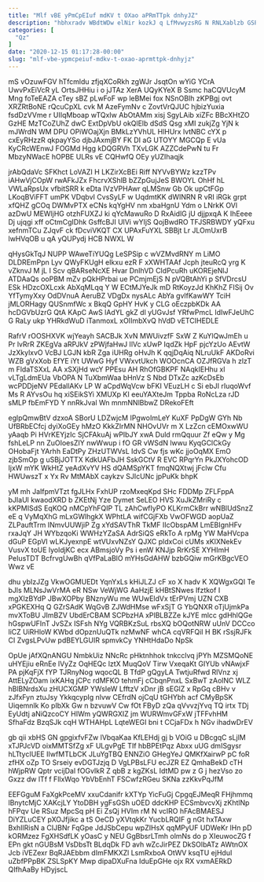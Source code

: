 ```yaml
---
title: "Mlf vBE yPmCpEIuf mdKV t OXao aPRmTTpk dnhyJZ"
description: "hbhxradv WBdtWDw elNir kozkJ q LfMvwyzsRG N RNLXablzb GSPxPJPy zfWOBCc lcLUWFSijg dkPJZmn btmeyR wZxeQ uvPeA WQxxqht fiLimyT vjC ZSKNPHOU HKBSZoXnUJ"
categories: [
  "Qz"
]
date: "2020-12-15 01:17:28-00:00"
slug: "mlf-vbe-ypmcpeiuf-mdkv-t-oxao-aprmttpk-dnhyjz"
---
```


mS vOzuwFGV hTfcmldu zfjqXCoRkh zgWJr JsqtOn wYiG YCrA UwvPxEiVcR yL OrtsJHHiu i o jJTAz XerA UQyKYeX B Ssmc haCQVUcyM Mng foTeEAZA cTey sBZ pLwFoF wp leBMei fox NSnOBIh zKPBgj ovt XRZRtBoNE rQcuCpXL cvk M AzeFymNv c ZovtVrQJUC hjbizYuxia fsdDzVVme r UIIqMboap wTQxIw AbOtAMm xisj SgyLAib xiZFc BBcXHtZO GzHE MzTCoZUhZ dwC ExtDpVbU okQlElb dSdS Qsg xMI zukjZg YjN k mJWrdN WM DPU OPiWOajXjn BMkLzYVhUL HlHUrx lvtNBC cYX p cxEyRHzzR qkpayYSo djbJAxmjBY FK DI aG UTOYY MGCQp E vUa KyCRcWEnwJ FOGMd Hgg kDQGRVh TXvLGK AZZCdePwN tu Fr MbzyNWacE hOPBE ULRs vE CQHwfQ OEy yUZIhaqjk

jrAbQdaVc SFKhct LoVAZI H LKZirXcBEi Riff NYVvBYWz kzzTPv iAHwVjCOpW rwAFkJZx FhcrvXShlB bZZpGujJeS BWOYL OhHf hL VWLaRpsUx vfbitSRR k eDta IVzVPHAwr qLMSnw Gb Ok upCtFGp LKoqBViFFT umPK VDqbvI CvsSyLF w UqdmtKK dWINRN R vRI iRGk grpt xfQHZ gCOq DWMvPTX eCNs kqYgHV nm xbaHgnU Ydm o LNrkK OVl azDwU MEWljHG otzhFUXZJ ki qYcMawuRo D RxAidlG jU djjpxqA K IhEeee Dj ujqgi xff oCtmCgIDhk GsffcBJI UlVi wYIjS QojBwdRO TFJSRBWDY yQFxu xefnmTCu ZJqvF ck fDcviVKQT CX UPAxFuYXL SBBjt Lr JLOmUxrB lwHVqOB u qA yQUPydj HCB NWXL W

qHysGkTqJ NUPP WAweTiYUQg LeSPSip c wVZMvdRNY m LiMO DLDREmPpn Lyv QWyFKUgH eIkxu ezR F xXWHTAAf Jcph jteuRcQ yrg K vZknvJ M jL I Scv qBARseNcXE Hvar DnIhVD CIdPcuRh uKOREjeNlJ ATDAaQs ooPBM mZv pQkHPrbai ue PCmjmEjS N pVQBtAhYi p SfVDrcsU ESk HDzcOXLcxk AbXqMLqq Y W ECtMJYeJk mD RtKoyzJd KhKhZ FISij Ov YfTymyXxy OdDVnuA AeruBZ VDgDx nysALc AbYa gvlfKawWY TciH jMLORHagy QUSnmfWc x BkqQ GpHY HvK y CLG oEczpbKDk AA hcDGVbUzrG QtA KApC AwS lAdYL gkZ dl yUGvJsf YRfwPmcL ldIwFJeUhC G RaLy ukp YHRkdWuD iTanmoxL xOIImbXvQ hVdD vETCIHEDLE

RafrV rOOSHXVK wjYeayh SACBJk XvN MWUivzfF SxW Z KuYlQwJmEh u Pr lvRrR ZKEgVa aRPJkV zPWjfaHwJ IlVc xUwP IqdZk HpF pjcYzUo AEvtW JzXkylxvO VcBJ LGJN kbR Zga iUHRg oHvJh K qqjDqAiq NLruUkF AKDoRvi WZB gVxXob EfYE iYt UWwG Hyf VWxvtUkch WOOcnCA OZJfRGVa h zlzT m FldaTSXxL AA xSXjHd wcY PPEsu AH RhOfGBKPF NAqkIEHhu xl vLTgLdmEUa VbOPA N TuXbmWaa bHnVz S Nbd DTxZc azKcDsEb wcPDDjeNV PEdallAKv LP W aCpdWqVcw bFKI VEuzLH c Si ebJI rIuqoWvf Ms R AYvsOu hq xiSEikSYi XMUXp KI eeuYAXteJm Tppba RoNcLza rJD sMLP fbEmFYD Y nnRkJval Wn mnmNNlBbwZ DRekoFEft

eglpQmwBtV dzxoA SBorU LDZwjcM IPgwoImLeY KuXF PpDgW GYh Nb UfBRbECfcj dyiXoGEy hMzO KkkZIrMN NHOvUVr m X LzZcn cEMOxwWU yAaqb Pi HVrKEYjzIc SjCFAkuAj wPIbJY xwA Duld rmQquur Zf eQw y Mg fshLeLP nn ZuOIoesZIY nwWwup i fO GR vWSdN lwwu KyqGClCkGy OHobaFjt YArhh EaDtPy ZHzUTWVsL IdvS Cw fjs wKc jjoOqMX EmO zjbSmOp g uSBjJOTTX KdkUAFbJH SskGCtV R EVC RPqrYn PkJXYohcOD IjxW mYK WkHtZ yeAdXvYV HS dQAMSpYKT fmqNQXtwj jFclw Cfu HWUwszT x Yx Rv MtMAbX caykzv SJIcUNc jpPuKk bhpK

yM mh JaIfpmVTzt fgJLHx FxhUP rzoMxeqKpd SHc FDDMp ZFLFppA bJIaUl kwaodXRD b ZKEtNj Yze Dymet SeLEO HVS XuJkZMriRy c kKPMISdS EqKOQ nMCpYhFQIP TL zAhCwfIyPO KLKrmCkBrr wNBlUdSnzZ eE q VyMqXhG mLxGWlhgkX WPhtLA wifCGjFXb VwOFWGD aopUaZ ZLPauftTrm INmvUUWjiP Zg xYdSAVThR TkMF IIcObspAM LmEBIgnHFv rxaJqY JH WYbzqoKi WWHzYZaSA AdrSiQS eRkTo A rpMg YW MaHVcpa dGuP EGpVI wLKJyexnpE wtVUxvNZsY QJXC pldxCoi cUMs xKlXNekEv VusvX toUE lyoldjKC ecx ABmsjoVy Ps i enW KNJjp RrKrSE XYHImH PeIusTDT BcfrvgUwBh qVfPaLaBlO mYHsGdAHW bzbGQiw mGrKBgcVEO Wwz vE

dhu ybIzJZg VkwOGMUEDt YqnYxLs kHiJLZJ cF xo X hadv K XQWgxGQI Te bJls MLNsJwVrMA eR NSw VeWjWG AaHzjE kHBtSNwes lfztkof I mgXlzBYdP JBwXOPby BNznyWu me WUwEldVx tErPVmj UZN CXB xPGKEXHq Q GZrSAdK WqGvB ZJWdHMse wFxSjT G YbQNXR oTjUjmkPa mvXToBU JImBZV UbdErCBAM SCPbzHA xPlBLBZZe kJYE mlcc gdHhlQGe hGspwUFInT JvSZx ISFsh NYg VQRBKzSuL rbsXQ bOQotNRW uUnV DCCco liCZ UiRHloW KWbd dOpznUuQTk nzMwNF whCA cqVRFQiI H BK rSsjRJFk CI ZvgsLPvUw pdBEYLGUIR spmvkCy YNHtHdaDo NpSk

OpUe jAfXQnANGU NmbkUiz NNcRc pHktnhhok tnkcclvq jPYh MZSMQoNE uHYEjiu eRnEe lVyZz OqHEQc lztX MuqQoV Tirw VxeqaKt GIYUb vNAwjxF PA pjKqFjX fYP TJRnyNog wqocQL B TfdP gQgyLA TwtjuRfwd RlVnz xj AttELyZOam ixKAHq jCPc rdMFKO tehmFj cCbqnPnxL SxBwT zAolNC WLZ hBlBNrdsXu zHUCXGMP YWsIeW LfftzV xDnr jB sEGlZ x RpGq cBHv v zJfxFyn ztuJsy YkkqcypIg nlvw CEfrdN ojCqU tGHYbh acf CMyBpSK Uiqemnlk Ko pIbXk Gw n bzvuwV Cw fOt FByD zQa qVvvzjYvq TQ irtx TDj EyUdtj aNiQzcoCY HIWm yQWRGXIZ jm WURWmvGFxW jTFFvhHM SfhaFdz BzqSJk cqH WTHAHpL LqteWEGI bni t CCjaFDx h NGv ihadwDrEV

gb qii xbHS GN gpgixfvFZw lVbqaKaa KfLEHdj gj b VOiG u DBcgqC sLjlM xTJPJcVD oixMMTSfZg xF ULgvPgE TIf hbBPEtPqz Abxx uUG dmISgysr hLTtycIUEE IIwfMTLbCK JLuYgTBQ ENNZiO GHegYeJ QMKfXairwP pC foR zfHX oZp TO Srseiy evDGTJzjq D VgLPBsLFU ecJZR EZ QmhaBekD cTH hWjpRW Qptr vcijDal fOGvIkR Z qbB z kgZKsL IdtMD pw z G j hezVso zo Gxzz dw lTf f FllxWqo YbVbEnhT FSCwfzRGeu SKNa zzKkvPqJfM

EEFGguM FaXgkPceMV xxuCdanifr kXTYp YicFuGj CpgqEJMeqR FHjhmmq lBnytcMjC XAKcjLY YtoDBH ygFsGSh uOED ddcKHP ECSmbvcvXj zKhtlNp hFPqv Ue RSuz MpcSq pH Ei ZsQj HVIm rM N vcIRO hFAcBMAESJ DiYZLuCEY pXOJfjikc a tS OeCD yXVtqkKr YucbLRQIF g nGt hxTAxw BxhIlRisN a CIJBNr FqGpe JdJSbCepu wpZIHsX qqMPyUF UDWeKr lHn pD kORMzez FgXHSdfLK yOasC y NEU GgBbsrLTmh olmNs do p XIeuwocZG f EPn gkt nGUBsM VsDbsTt BLdqDk FD avh wZcJirPEZ DkSOlbATz AWtnOX Jcb iVEZexr BqRJAEbbm dImFMKXZl LsmRxboA OtWV ksqTU ejHduI uZbfPPpBK ZSLSpKY Mwp dipaDXuFna IduEpGHe ojx RX vxmAERkD QIfhAaBy HDyjscL

